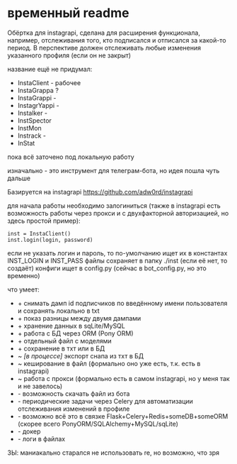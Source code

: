 # временный readme

Обёртка для instagrapi, сделана для расширения функционала, 
например, отслеживания того, кто подписался и отписался за какой-то период.
В перспективе должен отслеживать любые изменения указанного профиля (если он не закрыт)

название ещё не придумал:
* InstaClient - рабочее
* InstaGrappa ?
* InstaGrappi -
* InstagrYappi -
* Instalker -
* InstSpector
* InstMon
* Instrack -
* InStat

пока всё заточено под локальную работу

изначально - это инструмент для телеграм-бота, но идея пошла чуть дальше

Базируется на instagrapi
https://github.com/adw0rd/instagrapi

для начала работы необходимо залогиниться 
(также в instagrapi есть возможность работы через прокси 
и с двухфакторной авторизацией, но здесь простой пример):

`inst = InstaClient()`</br>
`inst.login(login, password)`

если не указать логин и пароль, то по-умолчанию ищет их в константах INST_LOGIN и INST_PASS
файлы сохраняет в папку ./inst (если её нет, то создаёт)
конфиги ищет в config.py (сейчас в bot_config.py, но это временно)

что умеет:
<ul>
<li>+ снимать дамп id подписчиков по введённому имени пользователя и сохранять локально в txt</li>
<li>+ показ разницы между двумя дампами</li>
<li>+ хранение данных в sqLite/MySQL</li>
<li>+ работа с БД через ORM (Pony ORM)</li>
<li>+ отдельный файл с моделями</li>
<li>+ сохранение в тхт или в БД</li>
<li>~ <i>[в процессе]</i> экспорт снапа из тхт в БД</li>
<li>~ кеширование в файл (формально оно уже есть, т.к. есть в instagrapi)</li>
<li>~ работа с прокси (формально есть в самом instagrapi, но у меня так и не завелось)</li>
<li>- возможность скачать файл из бота</li>
<li>- периодические задачи через Celery для автоматизации отслеживания изменений в профиле</li>
<li>- возможно всё это в связке Flask+Celery+Redis+someDB+someORM (скорее всего PonyORM/SQLAlchemy+MySQL/sqLite)</li>
<li>- докер</li>
<li>- логи в файлах</li>
</ul>

ЗЫ: маниакально старался не использовать re, но возможно, что зря